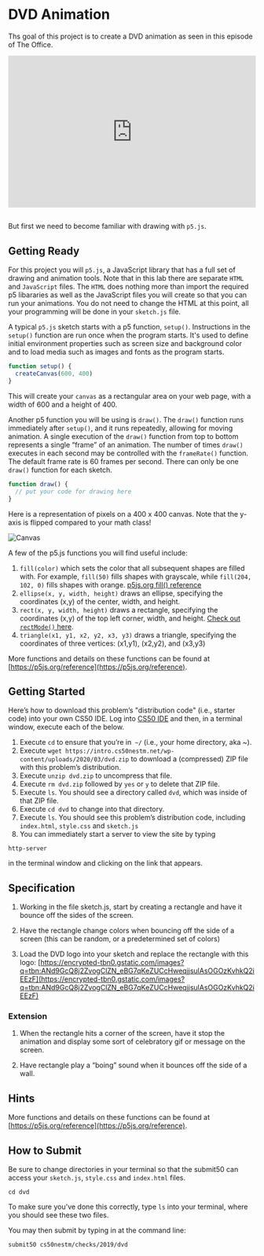 # DVD Animation

<style type="text/css">
.iframe_container {
	position: relative;
	padding-bottom: 56.25%; 
	padding-top: 25px;
	height: 0;
	margin-bottom: 30px;
}

.iframe_container iframe {
	position: absolute;
	top: 0;
	left: 0;
	width: 100%;
	height: 100%;
}
</style>

Ths goal of this project is to create a DVD animation as seen in this episode of The Office.

<div class="iframe_container">
  <iframe src="https://www.youtube.com/watch?v=QOtuX0jL85Y&t=3s?modestbranding=1&amp;rel=0&amp;showinfo=0" frameborder="0" allow="accelerometer; autoplay; encrypted-media; gyroscope; picture-in-picture" allowfullscreen=""> </iframe>
</div>


But first we need to become familiar with drawing with `p5.js`.

## Getting Ready
For this project you will `p5.js`, a JavaScript library that has a full set of drawing and animation tools. Note that in this lab there are separate `HTML` and `JavaScript` files. The `HTML` does nothing more than import the required p5 libararies as well as the JavaScript files you will create so that you can run your animations. You do not need to change the HTML at this point, all your programming will be done in your `sketch.js` file.


A typical `p5.js` sketch starts with a p5 function, `setup()`. Instructions in the `setup()` function are run once when the program starts. It's used to define initial environment properties such as screen size and background color and to load media such as images and fonts as the program starts.

```javascript
function setup() {
  createCanvas(600, 400)
}
```

This will create your `canvas` as a rectangular area on your web page, with a width of 600 and a height of 400.

Another p5 function you will be using is `draw()`. The `draw()` function runs immediately after `setup()`, and it runs repeatedly, allowing for moving animation.  A single execution of the `draw()` function from top to bottom represents a single “frame” of an animation.  The number of times `draw()` executes in each second may be controlled with the `frameRate()` function. The default frame rate is 60 frames per second. There can only be one `draw()` function for each sketch. 

```javascript
function draw() {
  // put your code for drawing here
}
```

Here is a representation of pixels on a 400 x 400 canvas. Note that the y-axis is flipped compared to your math class!

![Canvas](http://intro2018.cs50nestm.net/wp-content/uploads/2019/03/canvas.png)

A few of the p5.js functions you will find useful include:
1. `fill(color)` which sets the color that all subsequent shapes are filled with. For example, `fill(50)` fills shapes with grayscale, while `fill(204, 102, 0)` fills shapes with orange. [p5js.org fill() reference](https://p5js.org/reference/#/p5/fill)
1. `ellipse(x, y, width, height)` draws an ellipse, specifying the coordinates (x,y) of the center, width, and height.  
1. `rect(x, y, width, height)` draws a rectangle, specifying the coordinates (x,y) of the top left corner, width, and height. [Check out `rectMode()` here](https://p5js.org/reference/#/p5/rectMode).
1. `triangle(x1, y1, x2, y2, x3, y3)` draws a triangle, specifying the coordinates of three vertices: (x1,y1), (x2,y2), and (x3,y3)

More functions and details on these functions can be found at [https://p5js.org/reference](https://p5js.org/reference).


## Getting Started
Here’s how to download this problem’s "distribution code" (i.e., starter code) into your own CS50 IDE. Log into [CS50 IDE](https://ide.cs50.io) and then, in a terminal window, execute each of the below.

1. Execute `cd` to ensure that you’re in` ~/` (i.e., your home directory, aka ~).
4. Execute `wget https://intro.cs50nestm.net/wp-content/uploads/2020/03/dvd.zip` to download a (compressed) ZIP file with this problem’s distribution.
5. Execute `unzip dvd.zip` to uncompress that file.
6. Execute `rm dvd.zip` followed by `yes` or `y` to delete that ZIP file.
7. Execute `ls`. You should see a directory called `dvd`, which was inside of that ZIP file.
8. Execute `cd dvd` to change into that directory.
9. Execute `ls`. You should see this problem’s distribution code, including `index.html`, `style.css` and `sketch.js`
10. You can immediately start a server to view the site by typing

```
http-server
```

in the terminal window and clicking on the link that appears.



## Specification

1. Working in the file sketch.js, start by creating a rectangle and have it bounce off the sides of the screen.

1. Have the rectangle change colors when bouncing off the side of a screen (this can be random, or a predetermined set of colors)

1. Load the DVD logo into your sketch and replace the rectangle with this logo: [https://encrypted-tbn0.gstatic.com/images?q=tbn:ANd9GcQ8j2ZvogClZN_eBG7qKeZUCcHweqjjsulAsOGOzKvhkQ2iEEzF](https://encrypted-tbn0.gstatic.com/images?q=tbn:ANd9GcQ8j2ZvogClZN_eBG7qKeZUCcHweqjjsulAsOGOzKvhkQ2iEEzF)


### Extension
1. When the rectangle hits a corner of the screen, have it stop the animation and display some sort of celebratory gif or message on the screen.

1. Have rectangle play a “boing” sound when it bounces off the side of a wall.

## Hints

More functions and details on these functions can be found at [https://p5js.org/reference](https://p5js.org/reference).

## How to Submit

Be sure to change directories in your terminal so that the submit50 can access your `sketch.js`, `style.css` and `index.html` files. 

```
cd dvd
```

To make sure you've done this correctly, type `ls` into your terminal, where you should see these two files.

You may then submit by typing in at the command line:

```
submit50 cs50nestm/checks/2019/dvd
```



